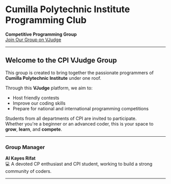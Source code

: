 # Cumilla Polytechnic Institute Programming Club

**Competitive Programming Group**  
[Join Our Group on VJudge](https://vjudge.net/group/cpi_cumilla)

---

## Welcome to the CPI VJudge Group

This group is created to bring together the passionate programmers of **Cumilla Polytechnic Institute** under one roof.

Through this **VJudge** platform, we aim to:

- Host friendly contests
- Improve our coding skills
- Prepare for national and international programming competitions

Students from all departments of CPI are invited to participate.  
Whether you're a beginner or an advanced coder, this is your space to **grow**, **learn**, and **compete**.

---

### Group Manager
**Al Kayes Rifat**  
💻 A devoted CP enthusiast and CPI student, working to build a strong community of coders.

---

